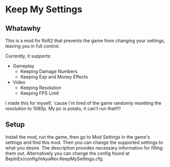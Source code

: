 # Keep My Settings

## Whatawhy
This is a mod for RoR2 that prevents the game from changing your settings, leaving you in full control. 

Currently, it supports:
- Gameplay
  - Keeping Damage Numbers
  - Keeping Exp and Money Effects
- Video
  - Keeping Resolution
  - Keeping FPS Limit

I made this for myself, 'cause i'm tired of the game randomly resetting the resolution to 1080p. My pc is potato, it can't run that!!!!

## Setup
Install the mod, run the game, then go to Mod Settings in the game's settings and find this mod. Then you can change the supported settings to what you desire. The description provides necessary information for filling them out. Alternatively you can change the config found at BepInEx/config/InkyaRev.KeepMySettings.cfg.

